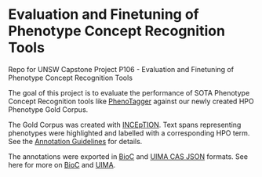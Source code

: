 # Evaluation and Finetuning of Phenotype Concept Recognition Tools

Repo for UNSW Capstone Project P106 - Evaluation and Finetuning of Phenotype Concept Recognition Tools

The goal of this project is to evaluate the performance of SOTA Phenotype Concept Recognition tools like [PhenoTagger](https://github.com/ncbi-nlp/PhenoTagger) against our newly created HPO Phenotype Gold Corpus.

The Gold Corpus was created with [INCEpTION](https://inception-project.github.io). Text spans representing phenotypes were highlighted and labelled with a corresponding HPO term. See the [Annotation Guidelines](Annotation_Guidelines.pdf) for details.

The annotations were exported in [BioC](https://inception-project.github.io/releases/36.5/docs/user-guide.html#sect_formats_bioc) and [UIMA CAS JSON](https://inception-project.github.io/releases/36.5/docs/user-guide.html#sect_formats_uimajson) formats. See here for more on [BioC](https://bioc.sourceforge.net) and [UIMA](https://uima.apache.org/d/uimaj-current/tug.html).
